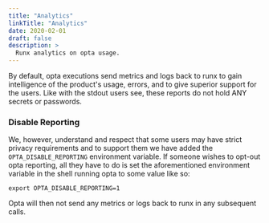 ```yaml
---
title: "Analytics"
linkTitle: "Analytics"
date: 2020-02-01
draft: false
description: >
  Runx analytics on opta usage.
---
```


By default, opta executions send metrics and logs back to runx to gain intelligence of the product's usage, errors, and
to give superior support for the users. Like with the stdout users see, these reports do not hold ANY secrets or
passwords. 

### Disable Reporting
We, however, understand and respect that some users may have strict privacy requirements and to support them we 
have added the `OPTA_DISABLE_REPORTING` environment variable. If someone wishes to opt-out opta reporting, all they 
have to do is set the aforementioned environment variable in the shell running opta
to some value like so:
```shell
export OPTA_DISABLE_REPORTING=1
```
Opta will then not send any metrics or logs back to runx in any subsequent calls.
